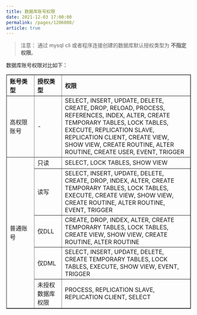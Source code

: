 ```yaml
---
title: 数据库账号权限
date: 2021-12-03 17:00:00
permalink: /pages/1206008/
article: true
---
```



>注意：
>通过 mysql cli 或者程序连接创建的数据库默认授权类型为 **不指定权限**。

数据库账号权限对比如下：

<table width="95%" border="1" cellpadding="2" cellspacing="1">
	<thead>
        <tr>
            <th align="left" width="15%">账号类型</th><th align="left" width="15%">授权类型</th><th align="left" width="70%">权限</th>
        </tr>
	</thead>
    <tbody>
        <tr>
            <td >高权限账号</td>
            <td>-</td>
            <td>SELECT, INSERT, UPDATE, DELETE, CREATE, DROP, RELOAD, PROCESS, REFERENCES, INDEX, ALTER, CREATE TEMPORARY TABLES, LOCK TABLES, EXECUTE, REPLICATION SLAVE, REPLICATION CLIENT, CREATE VIEW, SHOW VIEW, CREATE ROUTINE, ALTER ROUTINE, CREATE USER, EVENT, TRIGGER</td>
        </tr>
        <tr>
        	<td rowspan="6">普通账号</td>
        </tr>
        <tr>
        	<td>只读</td>
            <td>SELECT, LOCK TABLES, SHOW VIEW</td>
        </tr>
        <tr>
        	<td>读写</td>
            <td>SELECT, INSERT, UPDATE, DELETE, CREATE, DROP, INDEX, ALTER, CREATE TEMPORARY TABLES, LOCK TABLES, EXECUTE, CREATE VIEW, SHOW VIEW, CREATE ROUTINE, ALTER ROUTINE, EVENT, TRIGGER</td>
        </tr>
        <tr>
        	<td>仅DLL</td>
            <td>CREATE, DROP, INDEX, ALTER, CREATE TEMPORARY TABLES, LOCK TABLES, CREATE VIEW, SHOW VIEW, CREATE ROUTINE, ALTER ROUTINE</td>
        </tr>
        <tr>
        	<td>仅DML</td>
            <td>SELECT, INSERT, UPDATE, DELETE, CREATE TEMPORARY TABLES, LOCK TABLES, EXECUTE, SHOW VIEW, EVENT, TRIGGER</td>
        </tr>
        <tr>
        	<td>未授权数据库权限</td>
            <td>PROCESS, REPLICATION SLAVE, REPLICATION CLIENT, SELECT</td>
        </tr>
	</tbody>
</table>


